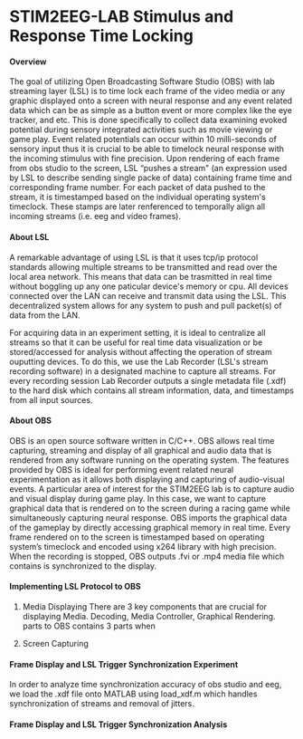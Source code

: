 # STIM2EEG-LAB Stimulus and Response Time Locking 

#### Overview
The goal of utilizing Open Broadcasting Software Studio (OBS) with lab streaming layer (LSL) is to time lock each frame of the video media or any graphic displayed onto a screen with neural response and any event related data which can be as simple as a button event or more complex like the eye tracker, and etc. This is done specifically to collect data examining evoked potential during sensory integrated activities such as movie viewing or game play. Event related potentials can occur within 10 milli-seconds of sensory input thus it is crucial to be able to timelock neural response with the incoming stimulus  with fine precision. Upon rendering of each frame from obs studio to the screen, LSL “pushes a stream" (an expression used by LSL to describe sending single packe of data) containing frame time and corresponding frame number. For each packet of data pushed to the stream, it is timestamped based on the individual operating system's timeclock. These stamps are later renferenced to temporally align all incoming streams (i.e. eeg and video frames).

#### About LSL
A remarkable advantage of using LSL is that it uses tcp/ip protocol standards allowing multiple streams to be transmitted and read over the local area network. This means that data can be trasmitted in real time without boggling up any one paticular device's memory or cpu. All devices connected over the LAN can receive and transmit data using the LSL. This decentralized system allows for any system to push and pull packet(s) of data from the LAN.

For acquiring data in an experiment setting, it is ideal to centralize all streams so that it can be useful for real time data visualization or be stored/accessed for analysis without affecting the operation of stream ouputting devices. To do this, we use the Lab Recorder (LSL's stream recording software) in a designated machine to capture all streams. For every recording session Lab Recorder outputs a single metadata file (.xdf) to the hard disk which contains all stream information, data, and timestamps from all input sources. 

#### About OBS
OBS is an open source software written in C/C++. OBS allows real time capturing, streaming and display of all graphical and audio data that is rendered from any software running on the operating system. The features provided by OBS is ideal for performing event related neural experimentation as it allows both displaying and capturing of audio-visual events. A particular area of interest for the STIM2EEG lab is to capture audio and visual display during game play. In this case, we want to capture graphical data that is rendered on to the screen during a racing game while simultaneously capturing neural response. OBS imports the graphical data of the gameplay by directly accessing graphical memory in real time. Every frame rendered on to the screen is timestamped based on operating system’s timeclock and encoded using x264 library with high precision. When the recording is stopped, OBS outputs .fvi or .mp4 media file which contains is synchronized to the display.

#### Implementing LSL Protocol to OBS
1. Media Displaying
There are 3 key components that are crucial for displaying Media. Decoding, Media Controller, Graphical Rendering.  parts to OBS contains 3 parts when 

2. Screen Capturing
#### Frame Display and LSL Trigger Synchronization Experiment
In order to analyze time synchronization accuracy of obs studio and eeg, we load the .xdf file onto MATLAB using load_xdf.m which handles synchronization of streams and removal of jitters.   

#### Frame Display and LSL Trigger Synchronization Analysis

 
